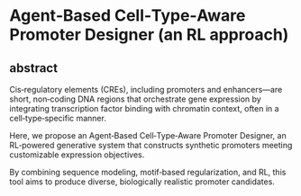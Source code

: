 # Agent‑Based Cell‑Type‑Aware Promoter Designer (an RL approach)
## abstract

Cis‑regulatory elements (CREs), including promoters and enhancers—are short, non‑coding DNA regions that orchestrate gene expression by integrating transcription factor binding with chromatin context, often in a cell‑type‑specific manner.

Here, we propose an Agent‑Based Cell‑Type‑Aware Promoter Designer, an RL‑powered generative system that constructs synthetic promoters meeting customizable expression objectives.

By combining sequence modeling, motif‑based regularization, and RL, this tool aims to produce diverse, biologically realistic promoter candidates.